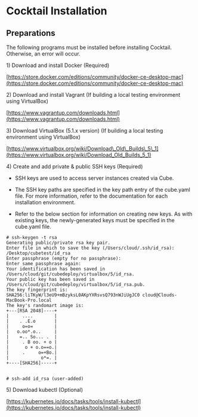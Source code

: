 # Cocktail Installation

## Preparations

The following programs must be installed before installing Cocktail. Otherwise, an error will occur.

1\) Download and install Docker \(Required\)

[https://store.docker.com/editions/community/docker-ce-desktop-mac](https://store.docker.com/editions/community/docker-ce-desktop-mac)

2\) Download and install Vagrant \(If building a local testing environment using VirtualBox\)

[https://www.vagrantup.com/downloads.html](https://www.vagrantup.com/downloads.html)

3\) Download VirtualBox \(5.1.x version\) \(If building a local testing environment using VirtualBox\)

[https://www.virtualbox.org/wiki/Download\_Old\_Builds\_5\_1](https://www.virtualbox.org/wiki/Download_Old_Builds_5_1)

4\) Create and add private & public SSH keys \(Required\)

* SSH keys are used to access server instances created via Cube.

* The SSH key paths are specified in the key path entry of the cube.yaml file. For more information, refer to the documentation for each installation environment.

* Refer to the below section for information on creating new keys. As with existing keys, the newly-generated keys must be specified in the cube.yaml file.

```
# ssh-keygen -t rsa
Generating public/private rsa key pair.
Enter file in which to save the key (/Users/cloud/.ssh/id_rsa): /Desktop/cubetest/id_rsa
Enter passphrase (empty for no passphrase):
Enter same passphrase again:
Your identification has been saved in /Users/cloud/git/cubedeploy/virtualbox/5/id_rsa.
Your public key has been saved in /Users/cloud/git/cubedeploy/virtualbox/5/id_rsa.pub.
The key fingerprint is:
SHA256:liTKyW/l3eU9+mBzyksL0AKpYXRsvsQ793nWJiUgJC0 cloud@Clouds-MacBook-Pro.local
The key's randomart image is:
+---[RSA 2048]----+
|     ....        |
|    . .E.o       |
|     o=o=        |
|   o.oo*.o..     |
|    =.. So... .  |
|     . B oo. + o |
|      o + o.o==o.|
|     .     o=+Bo.|
|            o*=. |
+----[SHA256]-----+


# ssh-add id_rsa (user-added)
```

5\) Download kubectl \(Optional\)

[https://kubernetes.io/docs/tasks/tools/install-kubectl](https://kubernetes.io/docs/tasks/tools/install-kubectl)

#### 



